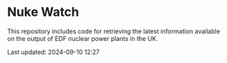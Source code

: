# Nuke Watch

This repository includes code for retrieving the latest information available on the output of EDF nuclear power plants in the UK.

Last updated: 2024-09-10 12:27